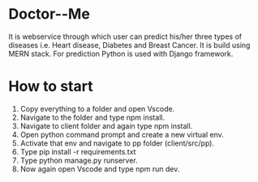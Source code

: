 # Doctor--Me
It is webservice through which user can predict his/her three types of diseases i.e. Heart disease, Diabetes and Breast Cancer.
It is build using MERN stack.
For prediction Python is used with Django framework.
# How to start
1. Copy everything to a folder and open Vscode.
2. Navigate to the folder and type npm install.
3. Navigate to client folder and again type npm install.
4. Open python command prompt and create a new virtual env.
5. Activate that env and navigate to pp folder (client/src/pp).
6. Type pip install -r requirements.txt
7. Type python manage.py runserver.
8. Now again open Vscode and type npm run dev.
